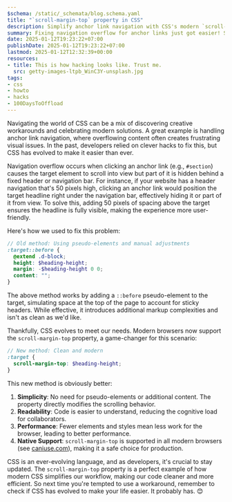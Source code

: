 ```yaml
---
$schema: /static/_schemata/blog.schema.yaml
title: "`scroll-margin-top` property in CSS"
description: Simplify anchor link navigation with CSS's modern `scroll-margin-top` property. Learn how it replaces old hacks and enhances performance.
summary: Fixing navigation overflow for anchor links just got easier! Say goodbye to pseudo-element hacks and embrace CSS's `scroll-margin-top` for cleaner, efficient solutions.
date: 2025-01-12T19:23:22+07:00
publishDate: 2025-01-12T19:23:22+07:00
lastmod: 2025-01-12T12:32:39+00:00
resources:
- title: This is how hacking looks like. Trust me.
  src: getty-images-ltpb_WinC3Y-unsplash.jpg
tags:
- css
- howto
- hacks
- 100DaysToOffload
---
```


Navigating the world of CSS can be a mix of discovering creative workarounds and celebrating modern solutions. A great example is handling anchor link navigation, where overflowing content often creates frustrating visual issues. In the past, developers relied on clever hacks to fix this, but CSS has evolved to make it easier than ever.

Navigation overflow occurs when clicking an anchor link (e.g., `#section`) causes the target element to scroll into view but part of it is hidden behind a fixed header or navigation bar. For instance, if your website has a header navigation that's 50 pixels high, clicking an anchor link would position the target headline right under the navigation bar, effectively hiding it or part of it from view. To solve this, adding 50 pixels of spacing above the target ensures the headline is fully visible, making the experience more user-friendly.

Here's how we used to fix this problem:

```scss
// Old method: Using pseudo-elements and manual adjustments
:target::before {
  @extend .d-block;
  height: $heading-height;
  margin: -$heading-height 0 0;
  content: "";
}
```

The above method works by adding a `::before` pseudo-element to the target, simulating space at the top of the page to account for sticky headers. While effective, it introduces additional markup complexities and isn't as clean as we'd like.

Thankfully, CSS evolves to meet our needs. Modern browsers now support the `scroll-margin-top` property, a game-changer for this scenario:

```scss
// New method: Clean and modern
:target {
  scroll-margin-top: $heading-height;
}
```

This new method is obviously better:

1. **Simplicity**: No need for pseudo-elements or additional content. The property directly modifies the scrolling behavior.
2. **Readability**: Code is easier to understand, reducing the cognitive load for collaborators.
3. **Performance**: Fewer elements and styles mean less work for the browser, leading to better performance.
4. **Native Support**: `scroll-margin-top` is supported in all modern browsers (see [caniuse.com](https://caniuse.com/?search=scroll-margin-top)), making it a safe choice for production.

CSS is an ever-evolving language, and as developers, it's crucial to stay updated. The `scroll-margin-top` property is a perfect example of how modern CSS simplifies our workflow, making our code cleaner and more efficient. So next time you're tempted to use a workaround, remember to check if CSS has evolved to make your life easier. It probably has. 😊
